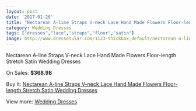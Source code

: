 ```yaml
---
layout: post
date: '2017-01-26'
title: "Nectarean A-line Straps V-neck Lace Hand Made Flowers Floor-length Stretch Satin Wedding Dresses"
category: Wedding Dresses
tags: ["dresses","lace","straps","floor","satin"]
image: http://www.dressesular.com/1123-thickbox_default/nectarean-a-line-straps-v-neck-lace-hand-made-flowers-floor-length-stretch-satin-wedding-dresses.jpg
---
```

Nectarean A-line Straps V-neck Lace Hand Made Flowers Floor-length Stretch Satin Wedding Dresses

On Sales: **$368.98**
<a href="https://www.dressesular.com/wedding-dresses/353-nectarean-a-line-straps-v-neck-lace-hand-made-flowers-floor-length-stretch-satin-wedding-dresses.html"><amp-img layout="responsive" width="600" height="600" src="//www.dressesular.com/1123-thickbox_default/nectarean-a-line-straps-v-neck-lace-hand-made-flowers-floor-length-stretch-satin-wedding-dresses.jpg" alt="Nectarean A-line Straps V-neck Lace Hand Made Flowers Floor-length Stretch Satin Wedding Dresses 0" /></a>
<a href="https://www.dressesular.com/wedding-dresses/353-nectarean-a-line-straps-v-neck-lace-hand-made-flowers-floor-length-stretch-satin-wedding-dresses.html"><amp-img layout="responsive" width="600" height="600" src="//www.dressesular.com/1124-thickbox_default/nectarean-a-line-straps-v-neck-lace-hand-made-flowers-floor-length-stretch-satin-wedding-dresses.jpg" alt="Nectarean A-line Straps V-neck Lace Hand Made Flowers Floor-length Stretch Satin Wedding Dresses 1" /></a>

Buy it: [Nectarean A-line Straps V-neck Lace Hand Made Flowers Floor-length Stretch Satin Wedding Dresses](https://www.dressesular.com/wedding-dresses/353-nectarean-a-line-straps-v-neck-lace-hand-made-flowers-floor-length-stretch-satin-wedding-dresses.html "Nectarean A-line Straps V-neck Lace Hand Made Flowers Floor-length Stretch Satin Wedding Dresses")

View more: [Wedding Dresses](https://www.dressesular.com/3-wedding-dresses "Wedding Dresses")